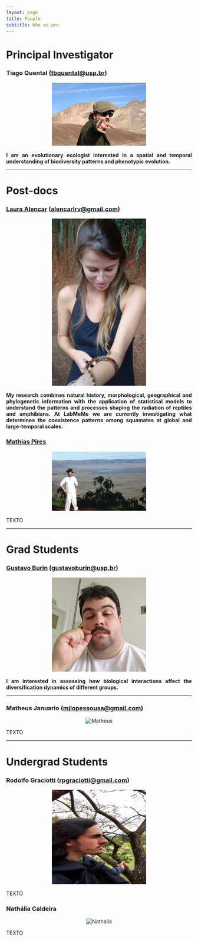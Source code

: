 ```yaml
---
layout: page
title: People
subtitle: Who we are
---
```



# Principal Investigator

### Tiago Quental (tbquental@usp.br)

<center><img src="/img/tbq.jpg" alt="Tiago" style="width: 256px; height: 171px;"/></center>

<p align="justify">
<b>I am an evolutionary ecologist interested in a spatial and temporal understanding of biodiversity patterns and phenotypic evolution.</b>
</p>


*** 

# Post-docs

### [Laura Alencar](http://alencarlaura.weebly.com/) (alencarlrv@gmail.com)

<center><img src="/img/lrva.png" alt="Laura" style="width: 256px; height: 454px;"/></center>

<p align="justify">
<b>My research combines natural history, morphological, geographical and phylogenetic information with the application of statistical models to understand the patterns and processes shaping the radiation of reptiles and amphibians. At LabMeMe we are currently investigating what determines the coexistence patterns among squamates at global and large-temporal scales.</b>
</p>



### [Mathias Pires](http://www.mathiasmpires.net.br/Home.html)

<center><img src="/img/mmp.jpg" alt="Mathias" style="width: 256px; height: 161px;"/></center>

<p align="justify">
TEXTO
</p>




***

# Grad Students

### [Gustavo Burin](https://gburin.github.io) (gustavoburin@usp.br)

<center><img src="/img/gbf.jpg" alt="Gustavo" style="width: 256px; height: 256px;"/></center>
 
<p align="justify">
<b>I am interested in assessing how biological interactions affect the diversification dynamics of different groups.</b>
</p>

***

### Matheus Januario (mjlopessousa@gmail.com)

<center><img src="/img/mjls.jpg" alt="Matheus" style="width: 256px; height: 256px;"/></center>

<p align="justify">
TEXTO
</p>

***

# Undergrad Students

### Rodolfo Graciotti (rpgraciotti@gmail.com)

<center><img src="/img/rpg.jpg" alt="Rodolfo" style="width: 256px; height: 256px;"/></center>

<p align="justify">
TEXTO
</p>


### Nathália Caldeira

<center><img src="/img/nc.jpg" alt="Nathalia" style="width: 256px; height: 256px;"/></center>

<p align="justify">
TEXTO
</p>
